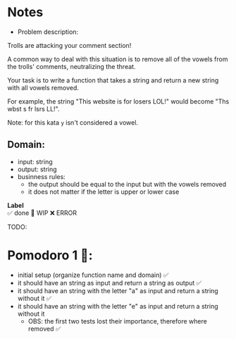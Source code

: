 # Notes

- Problem description:

Trolls are attacking your comment section!

A common way to deal with this situation is to remove all of the vowels from the trolls' comments, neutralizing the threat.

Your task is to write a function that takes a string and return a new string with all vowels removed.

For example, the string "This website is for losers LOL!" would become "Ths wbst s fr lsrs LL!".

Note: for this kata `y` isn't considered a vowel.

## Domain:
- input: string
- output: string
- businness rules:
    - the output should be equal to the input but with the vowels removed
    - it does not matter if the letter is upper or lower case

**Label**  
✅ done 🚧 WIP ❌ ERROR

TODO:

# Pomodoro 1 🍅:
- initial setup (organize function name and domain) ✅
- it should have an string as input and return a string as output ✅
- it should have an string with the letter "a" as input and return a string without it ✅
- it should have an string with the letter "e" as input and return a string without it 
    - OBS: the first two tests lost their importance, therefore where removed ✅
